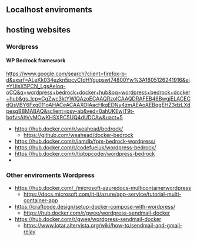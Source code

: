 #

## Localhost enviroments

## hosting websites


### Wordpress

#### WP Bedrock framework

https://www.google.com/search?client=firefox-b-d&sxsrf=ALeKk034ezkn5pcvCfdHYgupswt74800Yw%3A1605126241916&ei=YUisX5PCN_LgsAeloq-oCQ&q=wordpress+bedrock+docker+hub&oq=wordpress+bedrock+docker+hub&gs_lcp=CgZwc3ktYWIQAzoECAAQRzoICAAQDRAFEB46BwgjELACECdQsVBY6Fxg011oAHACeACAAXOIAacHkgEDNy4zmAEAoAEBqgEHZ3dzLXdpesgBBMABAQ&sclient=psy-ab&ved=0ahUKEwjT9t-bqfvsAhVyMOwKHSXRC5UQ4dUDCAw&uact=5

- https://hub.docker.com/r/weahead/bedrock/
  - https://github.com/weahead/docker-bedrock
- https://hub.docker.com/r/iamdb/fpm-bedrock-wordpress/
- https://hub.docker.com/r/codefueluk/wordpress-bedrock/
- https://hub.docker.com/r/tiptopcoder/wordpress-bedrock
- 

### Other enviroments Wordpress 

- https://hub.docker.com/_/microsoft-azuredocs-multicontainerwordpress
  - https://docs.microsoft.com/it-it/azure/app-service/tutorial-multi-container-app
- https://craftcode.design/setup-docker-compose-with-wordpress/
  - https://hub.docker.com/r/gwee/wordpress-sendmail-docker
- https://hub.docker.com/r/gwee/wordpress-sendmail-docker
  - https://www.lotar.altervista.org/wiki/how-to/sendmail-and-gmail-relay
